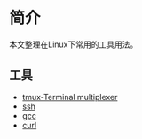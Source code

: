 # 简介

本文整理在Linux下常用的工具用法。

## 工具

* [tmux-Terminal multiplexer](tools/tmux.md)
* [ssh](tools/ssh.md)
* [gcc](tools/gcc.md)
* [curl](tools/curl.md)
